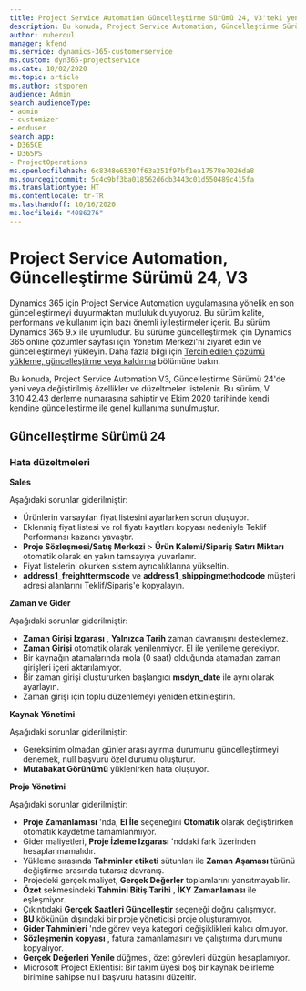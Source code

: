 ```yaml
---
title: Project Service Automation Güncelleştirme Sürümü 24, V3'teki yenilikler veya değişiklikler
description: Bu konuda, Project Service Automation, Güncelleştirme Sürümü 24, V3'teki özellikler ve düzeltmeler listelenir.
author: ruhercul
manager: kfend
ms.service: dynamics-365-customerservice
ms.custom: dyn365-projectservice
ms.date: 10/02/2020
ms.topic: article
ms.author: stsporen
audience: Admin
search.audienceType:
- admin
- customizer
- enduser
search.app:
- D365CE
- D365PS
- ProjectOperations
ms.openlocfilehash: 6c8348e65307f63a251f97bf1ea17578e7026da8
ms.sourcegitcommit: 5c4c9bf3ba018562d6cb3443c01d550489c415fa
ms.translationtype: HT
ms.contentlocale: tr-TR
ms.lasthandoff: 10/16/2020
ms.locfileid: "4086276"
---
```

# <a name="project-service-automation-update-release-24-v3"></a>Project Service Automation, Güncelleştirme Sürümü 24, V3

Dynamics 365 için Project Service Automation uygulamasına yönelik en son güncelleştirmeyi duyurmaktan mutluluk duyuyoruz. Bu sürüm kalite, performans ve kullanım için bazı önemli iyileştirmeler içerir. Bu sürüm Dynamics 365 9.x ile uyumludur. Bu sürüme güncelleştirmek için Dynamics 365 online çözümler sayfası için Yönetim Merkezi'ni ziyaret edin ve güncelleştirmeyi yükleyin. Daha fazla bilgi için [Tercih edilen çözümü yükleme, güncelleştirme veya kaldırma](https://docs.microsoft.com/power-platform/admin/install-remove-preferred-solution) bölümüne bakın.

Bu konuda, Project Service Automation V3, Güncelleştirme Sürümü 24'de yeni veya değiştirilmiş özellikler ve düzeltmeler listelenir. Bu sürüm, V 3.10.42.43 derleme numarasına sahiptir ve Ekim 2020 tarihinde kendi kendine güncelleştirme ile genel kullanıma sunulmuştur.

## <a name="update-release-24"></a>Güncelleştirme Sürümü 24

### <a name="bug-fixes"></a>Hata düzeltmeleri

**Sales**

Aşağıdaki sorunlar giderilmiştir:

- Ürünlerin varsayılan fiyat listesini ayarlarken sorun oluşuyor.
- Eklenmiş fiyat listesi ve rol fiyatı kayıtları kopyası nedeniyle Teklif Performansı kazancı yavaştır.
- **Proje Sözleşmesi/Satış Merkezi** > **Ürün Kalemi/Sipariş Satırı Miktarı** otomatik olarak en yakın tamsayıya yuvarlanır.
- Fiyat listelerini okurken sistem ayrıcalıklarına yükseltin.
- **address1_freighttermscode** ve **address1_shippingmethodcode** müşteri adresi alanlarını Teklif/Sipariş'e kopyalayın. 


**Zaman ve Gider**

Aşağıdaki sorunlar giderilmiştir:

- **Zaman Girişi Izgarası** , **Yalnızca Tarih** zaman davranışını desteklemez.
- **Zaman Girişi** otomatik olarak yenilenmiyor. El ile yenileme gerekiyor.
- Bir kaynağın atamalarında mola (0 saat) olduğunda atamadan zaman girişleri içeri aktarılamıyor.
- Bir zaman girişi oluştururken başlangıcı **msdyn_date** ile aynı olarak ayarlayın.
- Zaman girişi için toplu düzenlemeyi yeniden etkinleştirin.

**Kaynak Yönetimi**

Aşağıdaki sorunlar giderilmiştir:

- Gereksinim olmadan günler arası ayırma durumunu güncelleştirmeyi denemek, null başvuru özel durumu oluşturur.
- **Mutabakat Görünümü** yüklenirken hata oluşuyor.


**Proje Yönetimi**

Aşağıdaki sorunlar giderilmiştir:

- **Proje Zamanlaması** 'nda, **El İle** seçeneğini **Otomatik** olarak değiştirirken otomatik kaydetme tamamlanmıyor.
- Gider maliyetleri, **Proje İzleme Izgarası** 'nddaki fark üzerinden hesaplanmamalıdır.
- Yükleme sırasında **Tahminler etiketi** sütunları ile **Zaman Aşaması** türünü değiştirme arasında tutarsız davranış.
- Projedeki gerçek maliyet, **Gerçek Değerler** toplamlarını yansıtmayabilir.
- **Özet** sekmesindeki **Tahmini Bitiş Tarihi** , **İKY Zamanlaması** ile eşleşmiyor.
- Çıkıntıdaki **Gerçek Saatleri Güncelleştir** seçeneği doğru çalışmıyor.
- **BU** kökünün dışındaki bir proje yöneticisi proje oluşturamıyor.
- **Gider Tahminleri** 'nde görev veya kategori değişiklikleri kalıcı olmuyor.
- **Sözleşmenin kopyası** , fatura zamanlamasını ve çalıştırma durumunu kopyalıyor.
- **Gerçek Değerleri Yenile** düğmesi, özet görevleri düzgün hesaplamıyor.
- Microsoft Project Eklentisi: Bir takım üyesi boş bir kaynak belirleme birimine sahipse null başvuru hatasını düzeltir.

